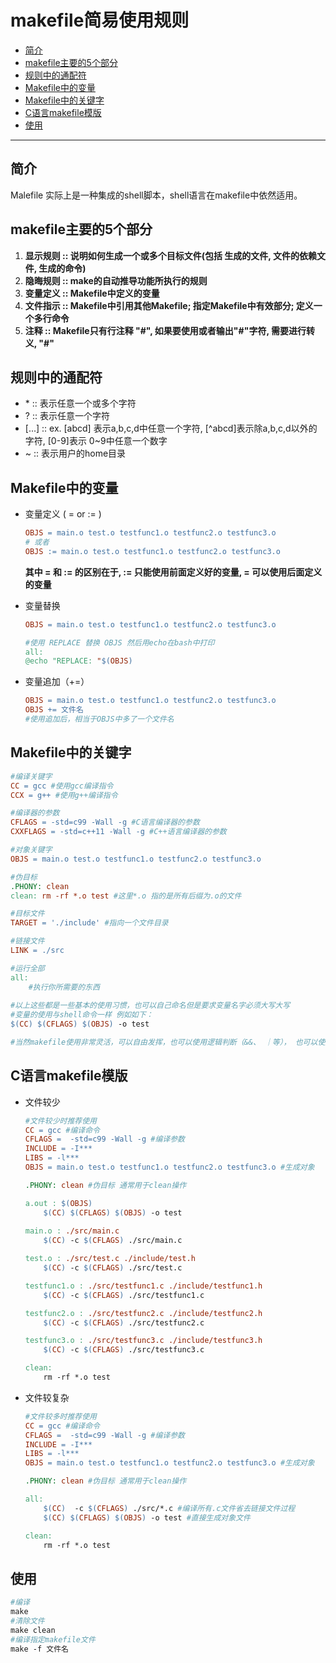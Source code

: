 # makefile简易使用规则

- [简介](#简介)
- [makefile主要的5个部分](#makefile主要的5个部分)
- [规则中的通配符](#规则中的通配符)
- [Makefile中的变量](#Makefile中的变量)
- [Makefile中的关键字](#Makefile中的关键字)
- [C语言makefile模版](#C语言makefile模版)
- [使用](#使用)

------

## 简介

Malefile 实际上是一种集成的shell脚本，shell语言在makefile中依然适用。

## makefile主要的5个部分

1. **显示规则 :: 说明如何生成一个或多个目标文件(包括 生成的文件, 文件的依赖文件, 生成的命令)**
2. **隐晦规则 :: make的自动推导功能所执行的规则** 
3. **变量定义 :: Makefile中定义的变量**
4. **文件指示 :: Makefile中引用其他Makefile; 指定Makefile中有效部分; 定义一个多行命令**
5. **注释 :: Makefile只有行注释 "#", 如果要使用或者输出"#"字符, 需要进行转义, "\#"**

## 规则中的通配符

- \*     :: 表示任意一个或多个字符
- ?     :: 表示任意一个字符
- [...]  :: ex. [abcd] 表示a,b,c,d中任意一个字符, [^abcd]表示除a,b,c,d以外的字符, [0-9]表示 0~9中任意一个数字
- ~     :: 表示用户的home目录

## Makefile中的变量

- 变量定义 ( = or := )

    ```makefile
    OBJS = main.o test.o testfunc1.o testfunc2.o testfunc3.o
    # 或者
    OBJS := main.o test.o testfunc1.o testfunc2.o testfunc3.o
    ```

    **其中 = 和 := 的区别在于, := 只能使用前面定义好的变量, = 可以使用后面定义的变量**

- 变量替换

    ```makefile
    OBJS = main.o test.o testfunc1.o testfunc2.o testfunc3.o
    
    #使用 REPLACE 替换 OBJS 然后用echo在bash中打印
    all:
    @echo "REPLACE: "$(OBJS) 
    ```

- 变量追加（+=）

    ```makefile
    OBJS = main.o test.o testfunc1.o testfunc2.o testfunc3.o
    OBJS += 文件名
    #使用追加后，相当于OBJS中多了一个文件名
    ```

## Makefile中的关键字

```makefile
#编译关键字
CC = gcc #使用gcc编译指令
CCX = g++ #使用g++编译指令

#编译器的参数
CFLAGS = -std=c99 -Wall -g #C语言编译器的参数
CXXFLAGS = -std=c++11 -Wall -g #C++语言编译器的参数

#对象关键字
OBJS = main.o test.o testfunc1.o testfunc2.o testfunc3.o

#伪目标
.PHONY: clean
clean: rm -rf *.o test #这里*.o 指的是所有后缀为.o的文件

#目标文件
TARGET = './include' #指向一个文件目录

#链接文件
LINK = ./src

#运行全部
all:
	#执行你所需要的东西
	
#以上这些都是一些基本的使用习惯，也可以自己命名但是要求变量名字必须大写大写
#变量的使用与shell命令一样 例如如下：
$(CC) $(CFLAGS) $(OBJS) -o test

#当然makefile使用非常灵活，可以自由发挥，也可以使用逻辑判断（&&、 ｜等）， 也可以使用（if、cd等命令）
```

## C语言makefile模版

- 文件较少

    ```makefile
    #文件较少时推荐使用
    CC = gcc #编译命令
    CFLAGS =  -std=c99 -Wall -g #编译参数
    INCLUDE = -I***
    LIBS = -l***
    OBJS = main.o test.o testfunc1.o testfunc2.o testfunc3.o #生成对象
    
    .PHONY: clean #伪目标 通常用于clean操作
    
    a.out : $(OBJS)
    	$(CC) $(CFLAGS) $(OBJS) -o test
        
    main.o : ./src/main.c 
    	$(CC) -c $(CFLAGS) ./src/main.c 
    
    test.o : ./src/test.c ./include/test.h 
    	$(CC) -c $(CFLAGS) ./src/test.c 
    
    testfunc1.o : ./src/testfunc1.c ./include/testfunc1.h 
    	$(CC) -c $(CFLAGS) ./src/testfunc1.c 
    
    testfunc2.o : ./src/testfunc2.c ./include/testfunc2.h 
    	$(CC) -c $(CFLAGS) ./src/testfunc2.c 
    
    testfunc3.o : ./src/testfunc3.c ./include/testfunc3.h 
    	$(CC) -c $(CFLAGS) ./src/testfunc3.c
    
    clean:
    	rm -rf *.o test
    ```

- 文件较复杂

    ```makefile
    #文件较多时推荐使用
    CC = gcc #编译命令
    CFLAGS =  -std=c99 -Wall -g #编译参数
    INCLUDE = -I***
    LIBS = -l***
    OBJS = main.o test.o testfunc1.o testfunc2.o testfunc3.o #生成对象
    
    .PHONY: clean #伪目标 通常用于clean操作
    
    all:
    	$(CC)  -c $(CFLAGS) ./src/*.c #编译所有.c文件省去链接文件过程
    	$(CC) $(CFLAGS) $(OBJS) -o test #直接生成对象文件
    
    clean:
    	rm -rf *.o test
    ```

## 使用

```makefile
#编译
make
#清除文件
make clean
#编译指定makefile文件
make -f 文件名
```
